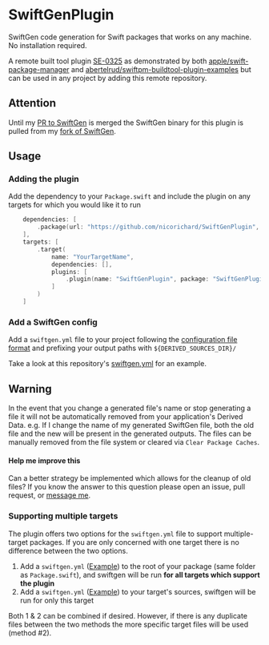 # SwiftGenPlugin

SwiftGen code generation for Swift packages that works on any machine. No installation required.

A remote built tool plugin [SE-0325](https://github.com/apple/swift-evolution/blob/main/proposals/0325-swiftpm-additional-plugin-apis.md) as demonstrated by both [apple/swift-package-manager](https://github.com/apple/swift-package-manager/tree/main/Fixtures/Miscellaneous/Plugins/MyBinaryToolPlugin) and [abertelrud/swiftpm-buildtool-plugin-examples](https://github.com/abertelrud/swiftpm-buildtool-plugin-examples) but can be used in any project by adding this remote repository.

## Attention

Until my [PR to SwiftGen](https://github.com/SwiftGen/SwiftGen/pull/926) is merged the SwiftGen binary for this plugin is pulled from my [fork of SwiftGen](https://github.com/nicorichard/SwiftGen/).

## Usage

### Adding the plugin

Add the dependency to your `Package.swift` and include the plugin on any targets for which you would like it to run

```swift
    dependencies: [
        .package(url: "https://github.com/nicorichard/SwiftGenPlugin", exact: "6.5.1")
    ],
    targets: [
        .target(
            name: "YourTargetName",
            dependencies: [],
            plugins: [
                .plugin(name: "SwiftGenPlugin", package: "SwiftGenPlugin")
            ]
        )
    ]
```

### Add a SwiftGen config

Add a `swiftgen.yml` file to your project following the [configuration file format](https://github.com/SwiftGen/SwiftGen/blob/stable/Documentation/ConfigFile.md) and prefixing your output paths with `${DERIVED_SOURCES_DIR}/`

Take a look at this repository's [swiftgen.yml](./swiftgen.yml) for an example.

## Warning

In the event that you change a generated file's name or stop generating a file it will not be automatically removed from your application's Derived Data.
e.g. If I change the name of my generated SwiftGen file, both the old file and the new will be present in the generated outputs.
The files can be manually removed from the file system or cleared via `Clear Package Caches`.

#### Help me improve this
Can a better strategy be implemented which allows for the cleanup of old files?
If you know the answer to this question please open an issue, pull request, or [message me](https://github.com/nicorichard).

### Supporting multiple targets

The plugin offers two options for the `swiftgen.yml` file to support multiple-target packages. If you are only concerned with one target there is no difference between the two options.

1. Add a `swiftgen.yml` ([Example](swiftgen.yml)) to the root of your package (same folder as `Package.swift`), and swiftgen will be run **for all targets which support the plugin**
2. Add a `swiftgen.yml` ([Example](swiftgen.yml)) to your target's sources, swiftgen will be run for only this target

Both 1 & 2 can be combined if desired. However, if there is any duplicate files between the two methods the more specific target files will be used (method #2).
